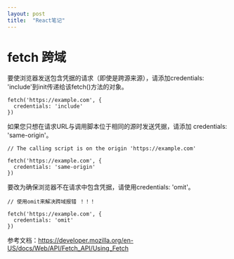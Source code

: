 ```yaml
---
layout: post
title:  "React笔记"
---
```



# fetch 跨域

要使浏览器发送包含凭据的请求（即使是跨源来源），请添加credentials: 'include'到init传递给该fetch()方法的对象。

	fetch('https://example.com', {
	  credentials: 'include'  
	})

如果您只想在请求URL与调用脚本位于相同的源时发送凭据，请添加  credentials: 'same-origin'。

	// The calling script is on the origin 'https://example.com'
	
	fetch('https://example.com', {
	  credentials: 'same-origin'  
	})


要改为确保浏览器不在请求中包含凭据，请使用credentials: 'omit'。

	// 使用omit来解决跨域报错 ！！！

	fetch('https://example.com', {
	  credentials: 'omit'  
	})

参考文档：https://developer.mozilla.org/en-US/docs/Web/API/Fetch_API/Using_Fetch